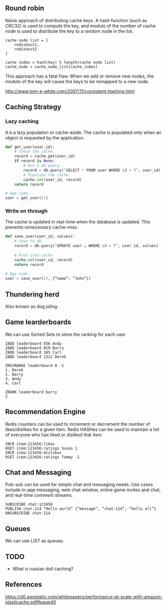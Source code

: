 ## Round robin

Naive approach of distributing cache keys. A hash function (such as CRC32) is used to compute the key, and modulo of the number of cache node is used to distribute the key to a random node in the list.

```
cache node list = [
	redishost1,
	redishost2
]

cache index = hash(key) % length(cache node list)
cache_node = cache_node_list[cache_index]
```

This approach has a fatal flaw. When we add or remove new nodes, the modulo of the key will cause the keys to be remapped to a new node.

http://www.tom-e-white.com/2007/11/consistent-hashing.html

## Caching Strategy

### Lazy caching

A.k.a lazy population or cache-aside. The cache is populated only when an object is requested by the application.

```python
def get_user(user_id):
	# Check the cache.
	record = cache.get(user_id)
	if record is None:
		# Run a db query.
		record = db.query(‘SELECT * FROM user WHERE id = ?’, user_id)
		# Populate the cache.
		cache.set(user_id, record)
	return record

# App code.
user = get_user(17)
```

### Write on through

The cache is updated in real-time when the database is updated. This prevents unnecessary cache-miss.

```python
def save_user(user_id, values):
	# Save to db.
	record = db.query(‘UPDATE user … WHERE id = ?’, user_id, values)
	
	# Push into cache
	cache.set(user_id, record)
	return record
	
# App code.
user = save_user(17, {“name”: “John”})
```


## Thundering herd

Also known as dog piling.

## Game learderboards

We can use Sorted Sets to store the ranking for each user
```
ZADD leaderboard 556 Andy
ZADD leaderboard 819 Barry
ZADD leaderboard 105 Carl
ZADD leaderboard 1312 Derek

ZREVRANGE leaderboard 0 -1
1. Derek
2. Barry
3. Andy
4. Carl

ZRANK leaderboard barry
2
```
## Recommendation Engine

Redis counters can be used to increment or decrement the number of likes/dislikes for a given item. Redis HASHes can be used to maintain a list of everyone who has liked or disliked that item
```
INCR item:123456:likes
HSET item:123456:ratings Susan 1
INCR item:123456:dislikes
HSET item:123456:ratings Tommy -1
```
## Chat and Messaging

Pub-sub can be used for simple chat and messaging needs. Use cases include in-app messaging, web chat window, online game invites and chat, and real-time comment streams.
```
SUBSCRIBE chat:123456
PUBLISH chat:114 “Hello world” {“message”, “chat:114”, “hello all”}
UNSUBSCRIBE chat:114
```
## Queues

We can use LIST as queues.


## TODO

- What is russian doll caching?
## References

https://d0.awsstatic.com/whitepapers/performance-at-scale-with-amazon-elasticache.pdf#page40
